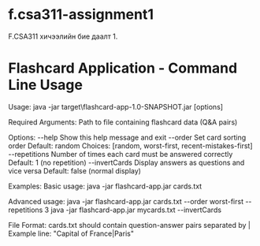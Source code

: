 # f.csa311-assignment1
F.CSA311 хичээлийн бие даалт 1.

Flashcard Application - Command Line Usage
========================================

Usage: java -jar target\flashcard-app-1.0-SNAPSHOT.jar <cards-file> [options]

Required Arguments:
  <cards-file>          Path to file containing flashcard data (Q&A pairs)

Options:
  --help                Show this help message and exit
  --order <order>       Set card sorting order
                        Default: random
                        Choices: [random, worst-first, recent-mistakes-first]
  --repetitions <num>   Number of times each card must be answered correctly
                        Default: 1 (no repetition)
  --invertCards         Display answers as questions and vice versa
                        Default: false (normal display)

Examples:
  Basic usage:
    java -jar flashcard-app.jar cards.txt
  
  Advanced usage:
    java -jar flashcard-app.jar cards.txt --order worst-first --repetitions 3
    java -jar flashcard-app.jar mycards.txt --invertCards

File Format:
  cards.txt should contain question-answer pairs separated by |
  Example line: "Capital of France|Paris"